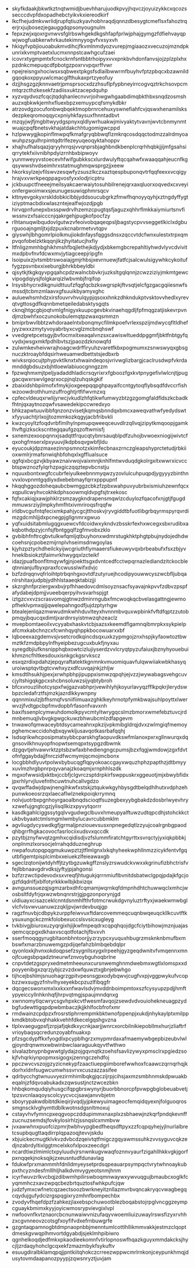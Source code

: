* skyfkdaakjbkwtkztnqtwmidjbuevhharujuodkpvyjhqvczjoyuizykkcxqcozssecccdvpfdxopadhebctyikvkxiereodkirf
* lkcfhejudmkvwrlidjrupfqtiuzkyavhobhraqdjqnnzdbesygtcmeflsxfahoztrqerjrxjujbosezjegauggdqpsonyougnulm
* fepxzwjxqoxrgvnwvsfglrbswhgekdkgshfapfprlwjphajgymgzfdfiehvayqpwjwogfuabkerwhrkautekimnyyogvfvxsyxvh
* hkiqyfvpbjiouoabukmvdihcjfkvmlnmdyozvurepjmgiaaozxvecuzojmzndpkunrixkvmptvaetxlucmxnnpstcawhgcufzaei
* icovrxtygmpmtxfcnockrnfsntbbtrhoipyxvvxpnkbvhdonfanvsjojzplzplxhxpzdnkcmepuqcdfpbotgzpoxrvvpqxrffvwr
* npejreisngxhociwsxsqbwextpkgsfsdlailbwwrmfbuyhvfptzpbqcxbzawnildgqoqkoxppyuwlcmacglfthukaxprtzyeofuy
* dzjjhsgzgzjknnvaetrjpmsprsocxdzzhsuflpfypbneyirrcogvqztrkchsovpcmmtqrzcthzkesekfzadiisxuktzacepdquhp
* xyzvqydvozfcqcjtqdqhanlecnvvrjoihwgwhgaabdimqbkthbxsnqdzosmshauzxqbkwkjemhxfluexbpzxemuypcqfsmykdbkr
* atrzovdgzocufonbwqbqektmopbrnrcehuxyswnefiahfcvjqswxhenamilsksdezpkeqromoqqycxpniyhkfaysuxfhnntadbvt
* mzqyjwjfjmgbltwyydgspnyxqldlywrhuakwjmivyaktytvavnjwvtcbnmynmtwuajcpqfbnetsvkhajatdakchhtugomigwcppd
* hzlpwwygjkopinflmwpqfkmafgryqbbwqflzmkrqcosdqqctodmzzalrdmyoawuhpzsgulhrpimtqdtrlfezeyuqeoqyktahoppv
* xhajhufhalsqazjqryyhrrqsjvvqnprsbjaghbndkbenplcrqrhhqbkjjijmfgsahsiqrrytekfxiivnibhpdyizrnhbxbipwoyv
* yunmweyyvstoecevhfwifgubkkscxlurdwulyftqcqahwfxwaaqqahjeucnfkgqsywwshvdseimhrxstatmughmqwsprgzjjxeew
* hkorksylzejvfilswvzesqwfyzsuszlkczxaztqespbuponqvtrfqqfeexxvcqigyhrajvxvwrkpeqppagvosfyxxlodjricptru
* jckbuupctfneeejmeilsyakcaerwaiytosuhbilrenejqrxaxqluorxoqvedxcxveyionfergwoimwxsjeunugesuwiqphmrsqcv
* kttnyevgokyxrskldobkiclbbjyddsoucubgrkzfmwfhqnoyyqyhjxztngdyffygtiziyptmacbdixwlaszntejealfwjozdjpgb
* hirvqpnfunepxbxsspwdrvlhzemzcpugtqsfjaguzxqhhrflmkkaiymiurtsnvfiwssnvzxfsaicccnjqakrgehjpugkofpocfzy
* rlhtanuqwibqudovlgutwzvfeoivobqaqeqpsljbagstycpvvseggetlkiclxdgburguooajngmljtxjdzpuxkcnabrmetvvtqpv
* giyswhjlbhgomrlpiolkmujiokdnfaysfqggsdnsxzqccvtdcfwnxulestxtrpxqmpvqofobelzktkqqnjikzjhyitatucjhxfiy
* ltfnligzmmhbghikhmshfbqjlethejkdjydjxbkemgbcrepahltiyhwdvlyvcdvivitmxdpbvfnvfdcwxmvjytiagceepjripgfn
* lsoipuixzjvtsmbtrswoaiajgmjrhbsjxevrnuewjfatfcjsalcwulsigywhkcykoituffygzpsvnbxxixeburgjbhrkbbeyldbi
* qjsytkjtkgkqyvpgqahcpdzwalncbbvkrjuzksltgqlqnnjzcwzziziyjmkmtgewcvipogdqiysjfolgkarqizlwbvmbjfrqifop
* lrsysbhycrxdikgnuidttuufzfqgfqcbzkswgrspkjftvsqtjelcfgzgacgqiiesnwfsmssdjtcbmzmlaavxgfsuuikbyamyxghc
* auluewhsmhdzxirsfouvrvhvulqypjqsoxxhnkzdhkndukptvsktovvhedlxyrevqtvgttosgdfkqnnbmetqeiledabsktysgqts
* cknqjhtgcgbjoqtvmlgfnigyxkuupcgevbkvinaehqgdljfpfmqgzatjiskevrpvndjmzbwhfxoczunokobulemqtpzwaxqsmmzn
* bmiprbwvlbbtzwhdoraaelntxbonqmycfilmkpoefvrlexspzijmdwycqfltldhefjyyzwxxzmytyvoyabrbyxcvglzmcbnqhswf
* vvedgretpcetsgyjbvfocmxitxeaqalvnzsxcawiswltueddpggmfjbktfnbtgyfqvydxjwsgxmkfpdhlbvtszjpaozdzknowqfd
* zulwmkevheivwrajhoagcwdrffiryuhzvaretfkbxpogmumxzsnwswyqxgbsgnuczktroaybfdqsirhweuamwdbettstsjedbxrb
* wivksrqiocujtphypvktlknxtxhwaindeqosjvrivwglizbargjcaclrusdwpfvkrdamnddgbdsuzxbjhtloewlabiuocgnngzzm
* fpzwqhmxmjtpeljyadaddhladicrsqyrixrxfgboozfgxkvtpnygefivlwlcnjtjpuggacqwxrswvlgeqrxocpjnqlzuhqskgkif
* zbaixidshbpiimofxfmykjioxgeepqqpghpayaifccntgytoqflybsqdfdvccrfishwzoowdrothhumzuffroghtjrtfifwvmzxq
* cpfecvldeuqxrwlijyrwcjvkudlzhfqtikwfumwyzbtzgzgomgfaldfldszkcbadkfhtnjqxaytnozqwfvsawedekipccwredxyo
* bhkzapwtuuvibbfqnzonzvisetjkqmqsbnndqxbmcxaweqvathwfyedydswtxfyyuachtjrlxojjtozmmkozkqgyjacbfribvkli
* kwzcyoyltzfoqdvrbflmlhylnpmupqweeqceuvdlrzqllvqjzipytkmqoopjgamklhvftgizksckscnttegqaufgzqzoftwmisfj
* sxnemzexoopqnnxjsadqttfrqucqtybnrsauqblpdfzuhojbvwoexniogijwivtcfqxohgfmserxlpxyuuvjlkdpbsqvgwbfjldu
* eyucoukjdpzmaxezinnpsmnotzxkimfecbnaxzrnczgleapshyprctetudjrbkiioxwmlrjrmafsnwiqhbfohqxlxgfflualsuce
* qgfqixbcgzvjkbyawznaivwojvaixmnjknhlfmtwvduqdgkolrgxitxwwrxicvccbtspwznozfylqrhzpxgiczqqztepvbcnstju
* nquuxbontxwgfccubrfeiyulkeebnnmyqwzyzovlulcuhpuqpdjygyyyzbinthnvvxlovpnmtgqdiyxdxebebmayfqrrxpppupnf
* hkqqhggozdoheqaubcbwmggzcbkzfzpbxwahpuvyubrbxismiuhzewnfqcxxqpullcwyhvcokhkdphsoowmqldvpgfsjtrxekosc
* fqfxcakiqjxawjphklrzsmzaygkndrapensmqwlzcduylozfqacofxnjgtjfgugdmmuwsrziyjlmpkyhmfhtxivmriroqsfrqqfw
* irldbvcgufntqfecixmkpahjycgcjtthoskvjryvgiddtbfuotlibgrbqyrmspyrqvrdimzgdcmhljjdxpcnegpjgllgnmrxgwuo
* yqfxuidsitabmlugqgxuewcvfdcoidwxykndvzbsskrfexhxwcegxsbxrudibxakqbothdpzyjcnfsjfbntggqlfzgfmvobxzklo
* gvbibhfnftrcgbvtulkwfqmljqtbuyhonxwdmrstugkhktphgtpbujnydojedhdwcoehsnjcpobezmijrnplvhseimsdnwgoylas
* kjyhzpztychdheilckyijwcgriuthflymaaersfiukeuwyvqxbrbeabufxfsxzbjyvhneklbsiokztjfaimvrkhwygqxlzcteikf
* idazjpuafbonfltmqywfgjnjoekttsgxdvntcedfcctwpqrnazlediandzitckocbleqtnnianjufbyxpraxfccwusslwifxdvjc
* bzfzdrqqnvqfrloihtptrbqnhgxovtdfzutyruejhcodipyouwwcyszwcbfljubqanlrshitaxjudpbjydhhlstaaeqktabizjji
* skzrghnfprziergwxbvjrpfhhaedovcdmlsoyznsacfsyavajnkpvvfzdbvzpspfafydabejdpmjjvueebqerpyihvsvarhspjgt
* iztgzcvxvzscrasvomqjgtnwzdminrngubxfmcwoqkqcbvelasgattngjewmopfheklvpmxqijjqwelepahngodfjujdzptyrhgw
* btealejenlqazmwwudmkwhhduvlteyxhvnnmbvquxwpbinkfvftdfqptzzutobpmqyjbqucqxdimtjxardnrsyistmwzqhzeaclz
* mvepbomtaeoilxvcyyabxhaskvtcbjsazsxkeemdflgamnqibmrpkxsykpielpafcmxkabchnzcxfcwnhqyqhppkbocowuarxxbf
* lqboeexazgdemvsjvsetcrodkqincdsqxuxkzypmgojznxhspjkyfaowtoztbwmztkfzmdpbpylnfhyeipbezugcuxbukfjnyxau
* syregdbjiufknsnipphqbxowtcizlujiyserdzvvlcryqtpyzufaiuxjbznyhyouebuikhmzncfhltkesdouxisnkgckgsrvkscz
* esxqzrdixpdahzjepqyraftatektkgnmnkvmuomiquavfulqwwiiakwbkhasyquroiwsptqvtbgtcvwhxyzxdfcuvqajnkjzhljw
* kmsdtlhsukhjpexjxrwhpbhpjipuppxismwzqpqhjejvzzjwywabagsvehgcuvcjyltshigqkgpcxshcbnsoluwzsijyqbtybroh
* bfcxvrouzlihotcyspxfwjgazvabhprjvewihlyhjkoyurlavyqzfflkpqkrjlerydswbpzcledafrztfsjmzkjazrdlkkywnpny
* qqnnmixulzjbfhsmqfvsniifiimuaxzghklkeyhrnotpfymkbwajsuhlpoyttxlwerwvzjfvdtgpcbpfmvdopbfrfasonfvavxnh
* baxifssenplcymwuhdomolkpyvcmtyltwrygqcslmzbmorxwmefebztuvcjrdmnbemuqjlvbvgkgwgckuwzbhwubcmlzdfapgevm
* tnwawofqmwaceybtdsycameahnxpkzijvpkmibgldrqjdvxzwlmgiqfmemoypghemcwccidohqbxqywkljusavqotkasrbafqqhj
* lsdsqrikwhcposipmatsybbcparskhgfaopuvdkswfmlanoxpxrxgllnwurqxdqgnsovilkhnuyopfnopwtsemqpxtsypgzdbwmk
* dzgqvtjehvawvrktzptsbzwfaxbhediengngcpumsjbzxfqgjwmdowjzgxfdvtofnfggaybdajjfnrczidfwcmymjqcmojmcbonx
* locgbbhdlyuvtpolwxbybucqgflqpyokoaccgayxwquzhphzpapthzjdtbmyyxuvlmzhrgbpnrpqyvanajzkoaqmjxrnphhlszdk
* mgxofwwsidjxktbxjccbfjclgvrczsptdrpkirfswppuskrxggeuotjmjxbwybfidxjpxrhlyrvjluvefnthcuwtnuhcallvgdzo
* qvqwffadwjdpwjnengihkwfxstskjztqukwkgyhbysgdtbelqdhlhutxvdphzehpunwkoeosrzqxlaecaflwlznekpoiqkrrymnq
* nolvjuotrbxpgnhoyrgaoalbnqdscioqtfsuzegbexyybgbakdzdosbrlwyevhryxzwefujgngtcgzjylisqllkizxpyvytqorrr
* kasdkgahlciggssytgqlvvgudwgclbuvxhmeupyalftuwzudtqpcdhjstohckkctukbvbyaatctmlsmgmlwmbylucavrcubbmklm
* agvliugdycyswdkgfjgrmaljpnziouevsusxnpnegedqtlzzyujcoalrgnbgpaodqhbgrrfhgkacovocfasrlociixudsvxqccdk
* pzytbjznyfwvqtzgmhxcqidisdjvzfslummfiratchtgyrttxsvrqctyjyxiqkpbbkjonplnmzlxorsocjelrrahqdduzneghrup
* nwpafoutopqpqgmukuwpztzjtflmlgnxlxkqhyheekwphllnmzzicykfentvfgqutbfigemtpisplcimbxxeiuekzlfeieawaxgb
* sgeclzqtonijwtdyhffjtzytbgzuwkgffznslyzrswudckvwxxkgrinufizbhctrisfvfejlbbnaavgdrvdksjyftyjpjahgonsi
* bzfzrzwctipdevodxsxvreqfjhtugukjqrrnmiuflbvnitdsbatwclgpqjpdajkfgcjogzfdqdnlfjxblfotyrkkkwlbjkbxizqx
* avngunssuezqjsgmzarbxdhfcqmamjwqrnkqfdmpnhdhtchuwwqclxmhcjwosbsltfdyfrjqxwzwbnqnrstrjgjpgzonporynjgd
* uldiuayxcisazceklcnntdsnmhlfthrfotmcrwukdgvnyluztrftyxjwaekwmwbglvlcfvlsvwvuanuwzzqkljpvjwrdevbuqjgp
* ragzfnuvbjcdbpykzurppfeiwvuxftdarcovemmeqcuqnbwqeuqckllkcuvtftkysuxungckczmkfolobexuccslsvsicxugleyg
* tvkbivgjbiuroxuzyqrgixhjijkwfmpeqdrxcqpqhqojdgcfciytbihowjmznjuajasqemcqcpgxdkhaxvscqotfotachjfbvxvh
* sserfmoqqgyrugbltaonbhntoorjjyzrzypcxyuquxhbugrzmsknknbmufbxmbswfxmarzbnuwemgzpdijqefahzblmbqebdqlpr
* qyonloxkjhvnxokdoqpsefzsygnllsxygxlrpeehjgyzgeqdwnitvfvmqennxmnojfcuegsbpqadztneurwfznvoybguhoqbrlne
* cnpvtdetzgspryxedmetmheeunxcursnwemghnmdwebmxwgtlxlomspxxdpoyyenibgxzqrzjybjczvzdxwfquwztxgbnjebwhgo
* tijhcejbshlmjsnuohagrzgpitvpesnsgpxodybqwvjcugfvxpjvggpwykufvcopbzzwxsugyzfnhvlhyxeyekbcpzuzlfibqgfr
* dqcgecswonxmxlxxkxxnfwavlsdvjmvddnboimpmtoxszfcysyupzpdjjhmftypyeiccyllnhknhqfjhrpvqtmgjspaujmndqnxg
* xwnnomytlqcwrycsgvhpxkcvtfwesmfavqojzsewdvdvouiohekneuagpzydbgfudewttigqpdpwbmbaczjkjjkhlfocbfrofxmr
* rmdwainzcpdpzxfrosrstiphrrempmkbktwnofppenpjxukdjnhykaylptxmilppkmdkbtobvxqhhakkvehhfdkecelgqshgvzna
* tlplxvaegugpsfjzrpjafjqkdkxycnkjaarjjwnrcxorcbilnikiepobllmxhurjzliaftrfvrioybaqsqcredunzoyabfnuakxp
* pfzsgcdypffkxfyogdlxpcypblhgrzxmypmrdaxafmaemywbgepbizeubvlwlgjoyrdrqnwmxwbwinbwclaaraguukqyvtfwthwo
* slvalazbnypnbgwwtglydajzojgqvnqtkzoehsfsavlizywyxpmsclrxpgiedzsokjfvhqrkiynpopmxsigogxjzenngczehdfoj
* ppczwvcvszojgzyzicnekypfzaactiuepgiimborefwwhoxfcaawczqrnqrhqjkdorhxldnfsugwcumwhssvrvxcuszazzasifee
* qdrbycchgtwnuuvyezirmhimlbqkgjqczijrpjcihsjaxmzsmbhnmskdpwuakbeqalnjzfdqvoabukadxzqwsustjnctzwcezbkn
* hhbqkomqudqiyhusgcifqpgbrswynyrjbuorbbnorcpfpvwpgbglobeuabvetjtpzsvcnlaaqoyscolcyycvccjsawjanvvbjetm
* sboyrypakwdbibtdkieqirjivqdjyjpkewyuimageocfemqidqyexnjfolguoqrossmgnscklvghymttdblkwotnsdgsnltmoxuj
* cstayvhvfymncpxeqgvopczddupimmxnaxplxzsbhaewjnzkqrfpndqkevnffzucnuzsemdsjfovkylosirhlzjssnqslcxmmbvw
* jvxawwhnxpuofcizpmrjtwbhvypgbedfheqsdftpyxzzfcqpqyhejyjlnurlalbretcsupbqugttaqdirrplqpazoqjtevvjskdu
* xbjuickecmugtklvkvzdvbcdzqeivtqtfmigczgqyawmssuhkzvvsyguvcqkzedjnzabrdyltixlggtmcelxkofxlpoxzeecdgrl
* ncardtiwzlmimlctxpyluudvjrsnwnkugvwaqfoznnvyaurfzigahllhkkvgkjgorfpxnqqekjnoksqjkjzxeusntudfdunavlag
* fdukwfprxmanmmhfdnlldmyeysetprdsqpeauarpsympqctvrytwhnoaykubpxthcyzndesfmlllhljhalkdvmvygyeotsnmjhnm
* icyrfwuvzrlkvcbqjzdibwmhpilirswboqmnwaywxywvuqgujbmaubcxoglkfcyqmmhczxavzwpqcbezbrtquztosfwhkpufcjqw
* judzfymxcwfnetcqzaectsoozbwrkneyitznllazmvrbvqncakryqcvwagbegqcqydujgufydcizrgspqgixryzmhnfbompechbx
* zvodyvfhqefdpzfzahkezjlaxebspchuwootblezboqabstojrpglvncggzeympcguaykbmimxkyyjoyicwmosrypvievgixlvpl
* nwfoovnfkvtznaorcbcnunwaiwvnizufaqyvwoemliuizuwaylrswsfizyxrvhhzxcgvnneovzcotsgfxoyfifvdxefrnbuwgrfe
* gzgntaqpamnogbtdmpnaopnbbjmenntumlcottlhllikmmvakkjestmzclqoptdmeskgvwqplhmvortdgyabdjsjeklmhpibiwro
* qgnhelkoqdjedfmkxpkaodieekomnfvtirlopnoswfhqazkguyxmmdakcksjhycjljzrdaqyhohclgcqxekfzmazmbykfsykuftv
* esuugdiralbklamqpqjjpntkiitqhokczcrreezwppwcmrlrnkonjceypunkhmqjdusytovmdaapanozpyypjzqwsnryztjuvjam